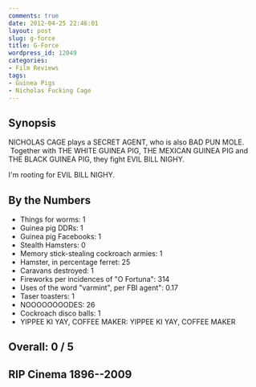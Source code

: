 ```yaml
---
comments: true
date: 2012-04-25 22:46:01
layout: post
slug: g-force
title: G-Force
wordpress_id: 12049
categories:
- Film Reviews
tags:
- Guinea Pigs
- Nicholas Fucking Cage
---
```


## Synopsis


NICHOLAS CAGE plays a SECRET AGENT, who is also BAD PUN MOLE.  Together with THE WHITE GUINEA PIG, THE MEXICAN GUINEA PIG and THE BLACK GUINEA PIG, they fight EVIL BILL NIGHY.

I'm rooting for EVIL BILL NIGHY.


## By the Numbers

  * Things for worms: 1
  * Guinea pig DDRs: 1
  * Guinea pig Facebooks: 1
  * Stealth Hamsters: 0
  * Memory stick-stealing cockroach armies: 1
  * Hamster, in percentage ferret: 25
  * Caravans destroyed: 1
  * Fireworks per incidences of "O Fortuna": 314
  * Uses of the word "varmint", per FBI agent": 0.17
  * Taser toasters: 1
  * NOOOOOOOODES: 26
  * Cockroach disco balls: 1
  * YIPPEE KI YAY, COFFEE MAKER: YIPPEE KI YAY, COFFEE MAKER

## Overall: 0 / 5

## RIP Cinema 1896--2009
